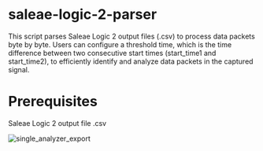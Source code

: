 # saleae-logic-2-parser
This script parses Saleae Logic 2 output files (.csv) to process data packets byte by byte. Users can configure a threshold time, which is the time difference between two consecutive start times (start_time1 and start_time2), to efficiently identify and analyze data packets in the captured signal.

# Prerequisites

Saleae Logic 2 output file .csv


![single_analyzer_export](https://github.com/user-attachments/assets/18965817-b1fc-40b8-8e0f-0386883cf837)
